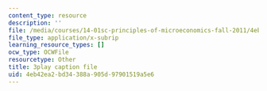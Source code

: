 ```yaml
---
content_type: resource
description: ''
file: /media/courses/14-01sc-principles-of-microeconomics-fall-2011/4eb42ea2bd34388a905d97901519a5e6_WRuAAoyEmY0.srt
file_type: application/x-subrip
learning_resource_types: []
ocw_type: OCWFile
resourcetype: Other
title: 3play caption file
uid: 4eb42ea2-bd34-388a-905d-97901519a5e6
---
```

